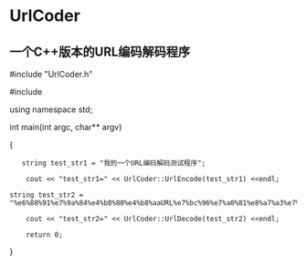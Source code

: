 # UrlCoder
一个C++版本的URL编码解码程序
-----------------------------------
#include "UrlCoder.h"

#include <iostream>

using namespace std;

int main(int argc, char** argv)

{

       string test_str1 = "我的一个URL编码解码测试程序";
	
       	cout << "test_str1=" << UrlCoder::UrlEncode(test_str1) <<endl;
 
	string test_str2 = 
	"%e6%88%91%e7%9a%84%e4%b8%80%e4%b8%aaURL%e7%bc%96%e7%a0%81%e8%a7%a3%e7%a0%81%e6%b5%8b%e8%af%95%e7%a8%8b%e5%ba%8f";
	
       	cout << "test_str2=" << UrlCoder::UrlDecode(test_str2) <<endl;

    	return 0;
	
}
